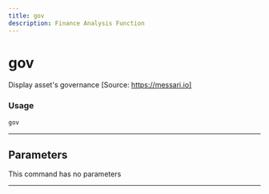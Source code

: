 ```yaml
---
title: gov
description: Finance Analysis Function
---
```


# gov

Display asset's governance [Source: https://messari.io]

### Usage

```python
gov
```

---

## Parameters

This command has no parameters


---
